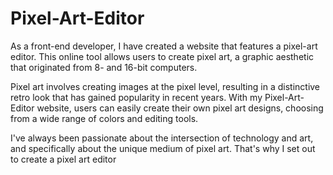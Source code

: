 # Pixel-Art-Editor


As a front-end developer, I have created a website that features a pixel-art editor. This online tool allows users to create pixel art, a graphic aesthetic that originated from 8- and 16-bit computers.

Pixel art involves creating images at the pixel level, resulting in a distinctive retro look that has gained popularity in recent years. With my Pixel-Art-Editor website, users can easily create their own pixel art designs, choosing from a wide range of colors and editing tools.

I've always been passionate about the intersection of technology and art, and specifically about the unique medium of pixel art. That's why I set out to create a pixel art editor
